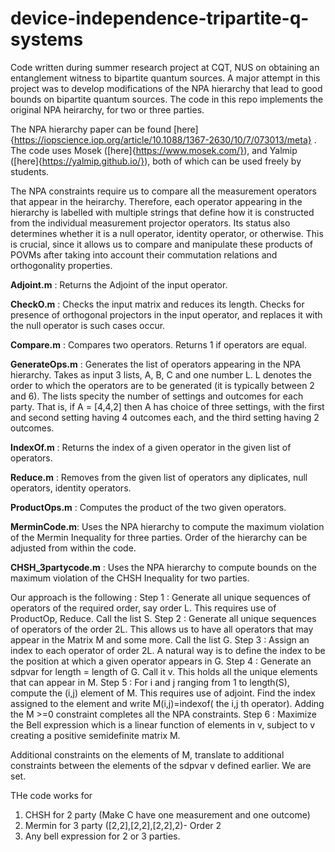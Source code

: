 # device-independence-tripartite-q-systems
Code written during summer research project at CQT, NUS on obtaining an entanglement witness to bipartite quantum sources. A major attempt in this project was to develop modifications of the NPA hierarchy that lead to good bounds on bipartite quantum sources. The code in this repo implements the original NPA heirarchy, for two or three parties. 

The NPA hierarchy paper can be found [here]{https://iopscience.iop.org/article/10.1088/1367-2630/10/7/073013/meta} .
The code uses Mosek ([here]{https://www.mosek.com/}), and Yalmip ([here]{https://yalmip.github.io/}), both of which can be used freely by students. 

The NPA constraints require us to compare all the measurement operators that appear in the heirarchy. Therefore, each operator appearing in the hierarchy is labelled with multiple strings that define how it is constructed from the individual measurement projector operators. Its status also determines whether it is a null operator, identity operator, or otherwise. This is crucial, since it allows us to compare and manipulate these products of POVMs after taking into account their commutation relations and orthogonality properties. 

**Adjoint.m** :   Returns the Adjoint of the input operator.

**CheckO.m** : Checks the input matrix and reduces its length. Checks for presence of orthogonal projectors in the input operator, and replaces it with the null operator is such cases occur.

**Compare.m** : Compares two operators. Returns 1 if operators are equal. 

**GenerateOps.m** : Generates the list of operators appearing in the NPA hierarchy. Takes as input 3 lists, A, B, C and one number L. L denotes the order to which the operators are to be generated (it is typically between 2 and 6). The lists specity the number of settings and outcomes for each party. That is, if A = \[4,4,2\] then A has choice of three settings, with the first and second setting having 4 outcomes each, and the third setting having 2 outcomes.  

**IndexOf.m** : Returns the index of a given operator in the given list of operators.

**Reduce.m** : Removes from the given list of operators any diplicates, null operators, identity operators. 

**ProductOps.m** : Computes the product of the two given operators. 

**MerminCode.m**: Uses the NPA hierarchy to compute the maximum violation of the Mermin Inequality for three parties. Order of the hierarchy can be adjusted from within the code.

**CHSH_3partycode.m** : Uses the NPA hierarchy to compute bounds on the maximum violation of the CHSH Inequality for two parties. 




Our approach is the following : 
Step 1 : Generate all unique sequences of operators of the required order, say order L. This requires use of ProductOp, Reduce. Call the list S.
Step 2 : Generate all unique sequences of operators of the order 2L. This allows us to have all operators that may appear in the Matrix M and some more. Call the list G.
Step 3 : Assign an index to each operator of order 2L. A natural way is to define the index to be the position at which a given operator appears in G.
Step 4 : Generate an sdpvar for length = length of G. Call it v. This holds all the unique elements that can appear in M. 
Step 5 : For i and j ranging from 1 to length(S), compute the (i,j) element of M. This requires use of adjoint. Find the index assigned to the element and write M(i,j)=indexof( the i,j th operator). Adding the M >=0 constraint completes all the NPA constraints.
Step 6 : Maximize the Bell expression which is a linear function of elements in v, subject to v creating a positive semidefinite matrix M. 

Additional constraints on the elements of M, translate to additional constraints between the elements of the sdpvar v defined earlier. We are set.


THe code works for 
1) CHSH for 2 party (Make C have one measurement and one outcome)
2) Mermin for 3 party ([2,2],[2,2],[2,2],2)- Order 2
3) Any bell expression for 2 or 3 parties. 



